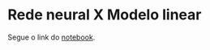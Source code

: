 # Rede neural X Modelo linear

Segue o link do [notebook](https://colab.research.google.com/drive/1KQG4leBIhbuv1xmnXQkx_4ArHqo1VIlI#scrollTo=ftRcBO_AhK7S).

